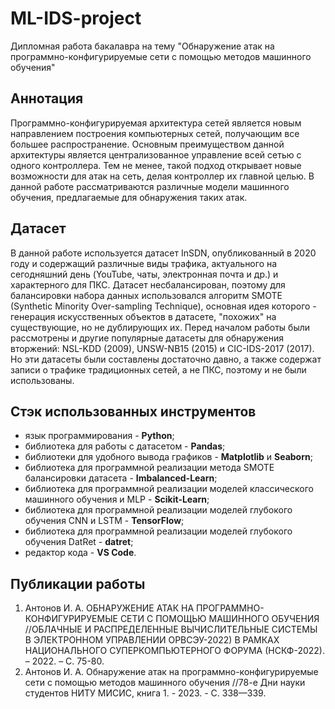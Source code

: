 # ML-IDS-project
Дипломная работа бакалавра на тему "Обнаружение атак на программно-конфигурируемые сети с помощью методов машинного обучения"
## Аннотация
Программно-конфигурируемая архитектура сетей является новым направлением построения компьютерных сетей, получающим все большее распространение. Основным преимуществом данной архитектуры является централизованное управление всей сетью с одного контроллера. Тем не менее, такой подход открывает новые возможности для атак на сеть, делая контроллер их главной целью. В данной работе рассматриваются различные модели машинного обучения, предлагаемые для обнаружения таких атак.
## Датасет
В данной работе используется датасет InSDN, опубликованный в 2020 году и содержащий различные виды трафика, актуального на сегодняшний день (YouTube, чаты, электронная почта и др.) и характерного для ПКС.
Датасет несбалансирован, поэтому для балансировки набора данных использовался алгоритм SMOTE (Synthetic Minority Over-sampling Technique), основная идея которого - генерация искусственных объектов в датасете, "похожих" на существующие, но не дублирующих их.
Перед началом работы были рассмотрены и другие популярные датасеты для обнаружения вторжений: NSL-KDD (2009), UNSW-NB15 (2015) и CIC-IDS-2017 (2017). Но эти датасеты были составлены достаточно давно, а также содержат записи о трафике традиционных сетей, а не ПКС, поэтому и не были использованы.
## Стэк использованных инструментов
* язык программирования - **Python**;
* библиотека для работы с датасетом - **Pandas**;
* библиотеки для удобного вывода графиков - **Matplotlib** и **Seaborn**;
* библиотека для программной реализации метода SMOTE балансировки датасета - **Imbalanced-Learn**;
* библиотека для программной реализации моделей классического машинного обучения и MLP - **Scikit-Learn**;
* библиотека для программной реализации моделей глубокого обучения CNN и LSTM - **TensorFlow**;
* библиотека для программной реализации моделей глубокого обучения DatRet - **datret**;
* редактор кода - **VS Code**.
## Публикации работы
1. Антонов И. А. ОБНАРУЖЕНИЕ АТАК НА ПРОГРАММНО-КОНФИГУРИРУЕМЫЕ СЕТИ С ПОМОЩЬЮ МАШИННОГО ОБУЧЕНИЯ //ОБЛАЧНЫЕ И РАСПРЕДЕЛЕННЫЕ ВЫЧИСЛИТЕЛЬНЫЕ СИСТЕМЫ В ЭЛЕКТРОННОМ УПРАВЛЕНИИ ОРВСЭУ-2022) В РАМКАХ НАЦИОНАЛЬНОГО СУПЕРКОМПЬЮТЕРНОГО ФОРУМА (НСКФ-2022). – 2022. – С. 75-80.
2. Антонов И. А. Обнаружение атак на программно-конфигурируемые сети с помощью методов машинного обучения //78-е Дни науки студентов НИТУ МИСИС, книга 1. - 2023. - С. 338—339.
